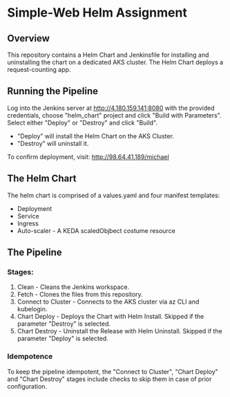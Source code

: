 # Simple-Web Helm Assignment

## Overview

This repository contains a Helm Chart and Jenkinsfile for installing and uninstalling the chart on a dedicated AKS cluster. The Helm Chart deploys a request-counting app.

## Running the Pipeline

Log into the Jenkins server at http://4.180.159.141:8080 with the provided credentials, choose "helm_chart" project and click "Build with Parameters". Select either "Deploy" or "Destroy" and click "Build".

* "Deploy" will install the Helm Chart on the AKS Cluster.
* "Destroy" will uninstall it.

To confirm deployment, visit: http://98.64.41.189/michael

## The Helm Chart

The helm chart is comprised of a values.yaml and four manifest templates:
- Deployment
- Service
- Ingress
- Auto-scaler - A KEDA scaledObjbect costume resource

## The Pipeline

### Stages:

1. Clean - Cleans the Jenkins workspace.
2. Fetch - Clones the files from this repository.
3. Connect to Cluster - Connects to the AKS cluster via az CLI and kubelogin.
4. Chart Deploy - Deploys the Chart with Helm Install. Skipped if the parameter "Destroy" is selected.
5. Chart Destroy - Uninstall the Release with Helm Uninstall. Skipped if the parameter "Deploy" is selected.

### Idempotence
To keep the pipeline idempotent, the "Connect to Cluster", "Chart Deploy" and "Chart Destroy" stages include checks to skip them in case of prior configuration.








